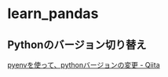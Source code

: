 # learn_pandas


## Pythonのバージョン切り替え
[pyenvを使って、pythonバージョンの変更 - Qiita](https://qiita.com/twipg/items/75fc9428e4c33ed429c0)
